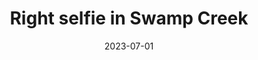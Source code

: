 ---
title: "Right selfie in Swamp Creek"
date: 2023-07-01
near:
  - "Left selfie in Swamp Creek"
  - "Reflection off Swamp Creek (3 of 3)"
picture: "/assets/camera-roll/2023/07/2023-07-01-right-selfie-in-swamp-creek/20230702_020221260_iOS.jpg"
thumbnail: "/assets/camera-roll/2023/07/2023-07-01-right-selfie-in-swamp-creek/20230702_020221260_iOS-thumbnail.jpg"
type: picture
tags:
  - selfie
  - reflection
  - Swamp Creek
  - Wallace Swamp Creek Park
  - Kenmore
---